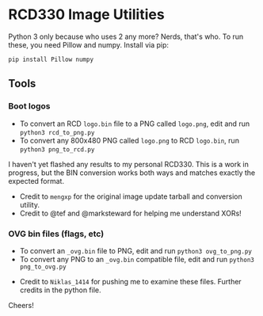 # RCD330 Image Utilities

Python 3 only because who uses 2 any more? Nerds, that's who. To run these, you need Pillow and numpy. Install via pip:

`pip install Pillow numpy`

## Tools

### Boot logos

* To convert an RCD `logo.bin` file to a PNG called `logo.png`, edit and run `python3 rcd_to_png.py`
* To convert any 800x480 PNG called `logo.png` to RCD `logo.bin`, run `python3 png_to_rcd.py`

I haven't yet flashed any results to my personal RCD330. This is a work in progress, but the BIN conversion works both ways and matches exactly the expected format.

- Credit to `mengxp` for the original image update tarball and conversion utility.
- Credit to @tef and @marksteward for helping me understand XORs!

### OVG bin files (flags, etc)

* To convert an `_ovg.bin` file to PNG, edit and run `python3 ovg_to_png.py`
* To convert any PNG to an `_ovg.bin` compatible file, edit and run `python3 png_to_ovg.py`

- Credit to `Niklas_1414` for pushing me to examine these files. Further credits in the python file.

Cheers!
